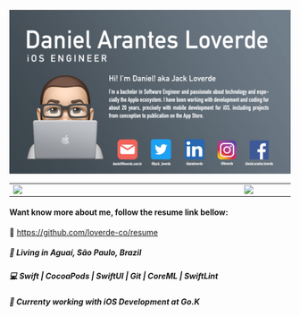 ![oie_transparent (3)](https://github.com/loverde-co/loverde-co/blob/master/github_profile.jpg)


<center>
<table>
  <tr>
      <td><img width="400px" align="left" src="https://github-readme-stats.vercel.app/api/top-langs/?username=loverde-co&hide=html&layout=compact" /></td>
      <td><img width="495px" align="left" src="https://github-readme-stats.vercel.app/api?username=loverde-co&theme=default" /></td>
  </tr>   
</table>
</center>

<h4 align="left">
  Want know more about me, follow the resume link bellow:
</h4>
<p align="left">
🔗 <a href="https://github.com/loverde-co/resume">https://github.com/loverde-co/resume</a>
</p>
<h5 align="left">
  📌  Living in <b>Aguaí</b>, <b>São Paulo</b>, <b>Brazil</b>  
</h5>
<h5 align="left">💻 Swift | CocoaPods | SwiftUI | Git | CoreML | SwiftLint </h5>

<h5 align="left">💼 Currenty working with iOS Development at Go.K </h5>